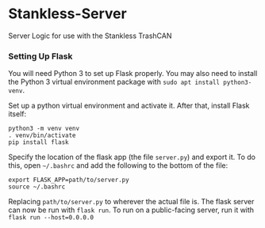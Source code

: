 # Stankless-Server
Server Logic for use with the Stankless TrashCAN

### Setting Up Flask

You will need Python 3 to set up Flask properly. You may also need to install the Python 3 virtual environment package with `sudo apt install python3-venv`.

Set up a python virtual environment and activate it. After that, install Flask itself:

```
python3 -m venv venv
. venv/bin/activate
pip install flask
```

Specify the location of the flask app (the file `server.py`) and export it. To do this, open `~/.bashrc` and add the following to the bottom of the file:

```
export FLASK_APP=path/to/server.py
source ~/.bashrc
```

Replacing `path/to/server.py` to wherever the actual file is. The flask server can now be run with `flask run`.
To run on a public-facing server, run it with `flask run --host=0.0.0.0`
